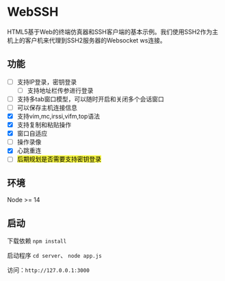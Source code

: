 # WebSSH

HTML5基于Web的终端仿真器和SSH客户端的基本示例。我们使用SSH2作为主机上的客户机来代理到SSH2服务器的Websocket
ws连接。

## 功能
- [ ] 支持IP登录，密钥登录
  - [ ] 支持地址栏传参进行登录
- [ ] 支持多tab窗口模型，可以随时开启和关闭多个会话窗口
- [ ] 可以保存主机连接信息
- [x] 支持vim,mc,irssi,vifm,top语法
- [x] 支持复制和粘贴操作
- [x] 窗口自适应
- [ ] 操作录像
- [x] 心跳重连
- [ ] <font style="background: #f8f840;color:black;">后期规划是否需要支持密钥登录</font>

## 环境
Node >= 14

## 启动
下载依赖
`npm install`

启动程序
`cd server`、
`node app.js`

访问：`http://127.0.0.1:3000`

